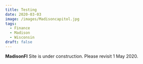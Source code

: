 ```yaml
---
title: Testing
date: 2020-03-03
image: /images/Madisoncapitol.jpg
tags:
  - Finance
  - Madison
  - Wisconsin
draft: false
---
```


**MadisonFI** 
Site is under construction. Please revisit 1 May 2020.
